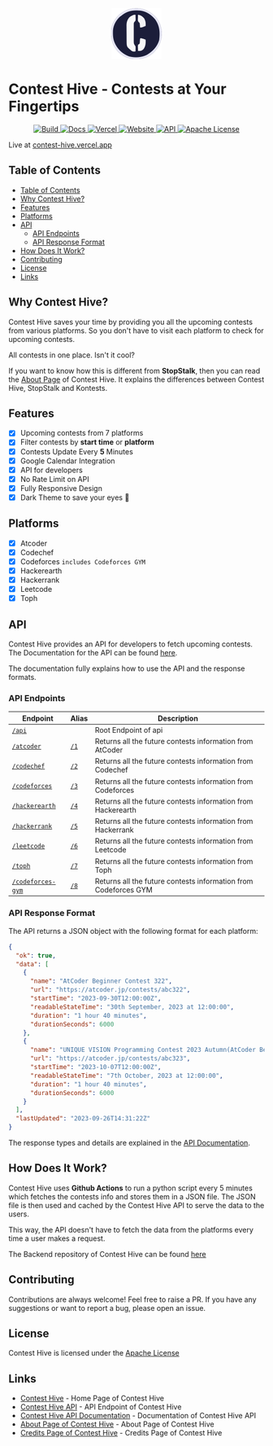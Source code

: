<p align="center">
<img height="100px" src="public/favicon.svg" alt="Contest Hive Logo">
</p>


# Contest Hive - Contests at Your Fingertips

<p align="center">

<a href="https://github.com/Nusab19/Contest-Hive/actions/workflows/npm-publish-github-packages.yml">
  <img src="https://github.com/Nusab19/Contest-Hive/actions/workflows/test-build.yml/badge.svg" alt="Build">
</a>
<a href="https://contest-hive.vercel.app/docs/">
  <img src="https://img.shields.io/badge/Docs-passing-33cb56" alt="Docs">
</a>
<a href="https://contest-hive.vercel.app/">
  <img src="https://therealsujitk-vercel-badge.vercel.app/?app=contest-hive" alt="Vercel">
</a>
<a href="https://contest-hive.vercel.app/">
  <img src="https://img.shields.io/website?down_color=red&down_message=down&up_color=33cb56&up_message=up&url=https%3A%2F%2Fcontest-hive.vercel.app%2F" alt="Website">
</a>
<a href="https://contest-hive.vercel.app/api/">
  <img src="https://img.shields.io/badge/API-passing-33cb56" alt="API">
</a>
<a href="LICENSE">
  <img src="https://img.shields.io/badge/LICENSE-Apache%202.0-blue" alt="Apache License">
</a>

</p>

Live at [contest-hive.vercel.app](https://contest-hive.vercel.app/)

## Table of Contents

- [Table of Contents](#table-of-contents)
- [Why Contest Hive?](#why-contest-hive)
- [Features](#features)
- [Platforms](#platforms)
- [API](#api)
  - [API Endpoints](#api-endpoints)
  - [API Response Format](#api-response-format)
- [How Does It Work?](#how-does-it-work)
- [Contributing](#contributing)
- [License](#license)
- [Links](#links)

## Why Contest Hive?

Contest Hive saves your time by providing you all the upcoming contests from various platforms. So you don't have to visit each platform to check for upcoming contests.

All contests in one place. Isn't it cool?

If you want to know how this is different from **StopStalk**, then you can read the [About Page](https://contest-hive.vercel.app/about/) of Contest Hive. It explains the differences between Contest Hive, StopStalk and Kontests.

## Features

- [x] Upcoming contests from 7 platforms
- [x] Filter contests by **start time** or **platform**
- [x] Contests Update Every **5** Minutes
- [x] Google Calendar Integration
- [x] API for developers
- [x] No Rate Limit on API
- [x] Fully Responsive Design
- [x] Dark Theme to save your eyes 👀

## Platforms

- [x] Atcoder
- [x] Codechef
- [x] Codeforces `includes Codeforces GYM`
- [x] Hackerearth
- [x] Hackerrank
- [x] Leetcode
- [x] Toph

## API

Contest Hive provides an API for developers to fetch upcoming contests. The Documentation for the API can be found [here](https://contest-hive.vercel.app/docs).

The documentation fully explains how to use the API and the response formats.

### API Endpoints

| Endpoint                                                                    | Alias                                                      | Description                                                     |
| --------------------------------------------------------------------------- | ---------------------------------------------------------- | --------------------------------------------------------------- |
| [`/api`](https://contest-hive.vercel.app/api)                               | [](https://contest-hive.vercel.app/api/)                | Root Endpoint of api                                            |
| [`/atcoder`](https://contest-hive.vercel.app/api/atcoder)               | [`/1`](https://contest-hive.vercel.app/api/atcoder)        | Returns all the future contests information from AtCoder        |
| [`/codechef`](https://contest-hive.vercel.app/api/codechef)             | [`/2`](https://contest-hive.vercel.app/api/codechef)       | Returns all the future contests information from Codechef       |
| [`/codeforces`](https://contest-hive.vercel.app/api/codeforces)         | [`/3`](https://contest-hive.vercel.app/api/codeforces)     | Returns all the future contests information from Codeforces     |
| [`/hackerearth`](https://contest-hive.vercel.app/api/hackerearth)       | [`/4`](https://contest-hive.vercel.app/api/hackerearth)    | Returns all the future contests information from Hackerearth    |
| [`/hackerrank`](https://contest-hive.vercel.app/api/hackerrank)         | [`/5`](https://contest-hive.vercel.app/api/hackerrank)     | Returns all the future contests information from Hackerrank     |
| [`/leetcode`](https://contest-hive.vercel.app/api/leetcode)             | [`/6`](https://contest-hive.vercel.app/api/leetcode)       | Returns all the future contests information from Leetcode       |
| [`/toph`](https://contest-hive.vercel.app/api/toph)                     | [`/7`](https://contest-hive.vercel.app/api/toph)           | Returns all the future contests information from Toph           |
| [`/codeforces-gym`](https://contest-hive.vercel.app/api/codeforces-gym) | [`/8`](https://contest-hive.vercel.app/api/codeforces-gym) | Returns all the future contests information from Codeforces GYM |

### API Response Format

The API returns a JSON object with the following format for each platform:

```json
{
  "ok": true,
  "data": [
    {
      "name": "AtCoder Beginner Contest 322",
      "url": "https://atcoder.jp/contests/abc322",
      "startTime": "2023-09-30T12:00:00Z",
      "readableStateTime": "30th September, 2023 at 12:00:00",
      "duration": "1 hour 40 minutes",
      "durationSeconds": 6000
    },
    {
      "name": "UNIQUE VISION Programming Contest 2023 Autumn(AtCoder Beginner Contest 323)",
      "url": "https://atcoder.jp/contests/abc323",
      "startTime": "2023-10-07T12:00:00Z",
      "readableStateTime": "7th October, 2023 at 12:00:00",
      "duration": "1 hour 40 minutes",
      "durationSeconds": 6000
    }
  ],
  "lastUpdated": "2023-09-26T14:31:22Z"
}
```

The response types and details are explained in the [API Documentation](https://contest-hive.vercel.app/docs/all).




## How Does It Work?

Contest Hive uses **Github Actions** to run a python script every 5 minutes which fetches the contests info and stores them in a JSON file. The JSON file is then used and cached by the Contest Hive API to serve the data to the users.

This way, the API doesn't have to fetch the data from the platforms every time a user makes a request.

The Backend repository of Contest Hive can be found [here](https://github.com/Contest-Hive/__contest-hive-backend)

## Contributing

Contributions are always welcome! Feel free to raise a PR. If you have any suggestions or want to report a bug, please open an issue.

## License

Contest Hive is licensed under the [Apache License](LICENSE)

## Links

- [Contest Hive](https://contest-hive.vercel.app/) - Home Page of Contest Hive
- [Contest Hive API](https://contest-hive.vercel.app/api/) - API Endpoint of Contest Hive
- [Contest Hive API Documentation](https://contest-hive.vercel.app/docs/) - Documentation of Contest Hive API
- [About Page of Contest Hive](https://contest-hive.vercel.app/about/) - About Page of Contest Hive
- [Credits Page of Contest Hive](https://contest-hive.vercel.app/credits/) - Credits Page of Contest Hive
